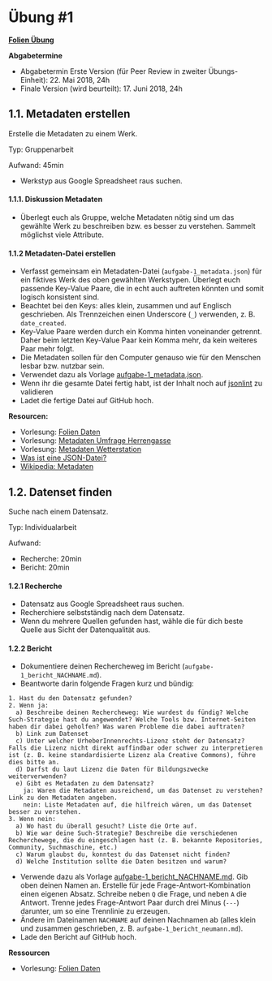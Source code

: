 # Übung #1

**[Folien Übung](slides_aufgabe-1.pdf)**


**Abgabetermine**

* Abgabetermin Erste Version (für Peer Review in zweiter Übungs-Einheit): 22. Mai 2018, 24h
* Finale Version (wird beurteilt): 17. Juni 2018, 24h

## 1.1. Metadaten erstellen

Erstelle die Metadaten zu einem Werk.


Typ: Gruppenarbeit


Aufwand: 45min


* Werkstyp aus Google Spreadsheet raus suchen.

#### 1.1.1. Diskussion Metadaten

* Überlegt euch als Gruppe, welche Metadaten nötig sind um das gewählte Werk zu beschreiben bzw. es besser zu verstehen. Sammelt möglichst viele Attribute.

#### 1.1.2 Metadaten-Datei erstellen

* Verfasst gemeinsam ein Metadaten-Datei (`aufgabe-1_metadata.json`) für ein fiktives Werk des oben gewählten Werkstypen. Überlegt euch passende Key-Value Paare, die in echt auch auftreten könnten und somit logisch konsistent sind. 
* Beachtet bei den Keys: alles klein,  zusammen und auf Englisch geschrieben. Als Trennzeichen einen Underscore (`_`) verwenden, z. B. `date_created`.
* Key-Value Paare werden durch ein Komma hinten voneinander getrennt. Daher beim letzten Key-Value Paar kein Komma mehr, da kein weiteres Paar mehr folgt.
* Die Metadaten sollen für den Computer genauso wie für den Menschen lesbar bzw. nutzbar sein.
* Verwendet dazu als Vorlage [aufgabe-1_metadata.json](templates/aufgabe-1_metadata.json).
* Wenn ihr die gesamte Datei fertig habt, ist der Inhalt noch auf [jsonlint](https://jsonlint.com/) zu validieren
* Ladet die fertige Datei auf GitHub hoch.

**Resourcen:**

* Vorlesung: [Folien Daten](../vorlesung/slides_2-daten.pdf)
* Vorlesung: [Metadaten Umfrage Herrengasse](../data/theorie/metadata_umfrage-herrengasse.json)
* Vorlesung: [Metadaten Wetterstation](../data/theorie/metadata_wetterstation.json)
* [Was ist eine JSON-Datei?](https://de.wikipedia.org/wiki/JavaScript_Object_Notation)
* [Wikipedia: Metadaten](https://de.wikipedia.org/wiki/Metadaten)

## 1.2. Datenset finden

Suche nach einem Datensatz.


Typ: Individualarbeit


Aufwand:

* Recherche: 20min
* Bericht: 20min

#### 1.2.1 Recherche

* Datensatz aus Google Spreadsheet raus suchen.
* Recherchiere selbstständig nach dem Datensatz. 
* Wenn du mehrere Quellen gefunden hast, wähle die für dich beste Quelle aus Sicht der Datenqualität aus.

#### 1.2.2 Bericht

* Dokumentiere deinen Rechercheweg im Bericht (`aufgabe-1_bericht_NACHNAME.md`).
* Beantworte darin folgende Fragen kurz und bündig:

```
1. Hast du den Datensatz gefunden?
2. Wenn ja:
  a) Beschreibe deinen Rechercheweg: Wie wurdest du fündig? Welche Such-Strategie hast du angewendet? Welche Tools bzw. Internet-Seiten haben dir dabei geholfen? Was waren Probleme die dabei auftraten?
  b) Link zum Datenset
  c) Unter welcher UrheberInnenrechts-Lizenz steht der Datensatz? Falls die Lizenz nicht direkt auffindbar oder schwer zu interpretieren ist (z. B. keine standardisierte Lizenz ala Creative Commons), führe dies bitte an.
  d) Darfst du laut Lizenz die Daten für Bildungszwecke weiterverwenden?
  e) Gibt es Metadaten zu dem Datensatz?
    ja: Waren die Metadaten ausreichend, um das Datenset zu verstehen? Link zu den Metadaten angeben.
    nein: Liste Metadaten auf, die hilfreich wären, um das Datenset besser zu verstehen.
3. Wenn nein:
  a) Wo hast du überall gesucht? Liste die Orte auf.
  b) Wie war deine Such-Strategie? Beschreibe die verschiedenen Recherchewege, die du eingeschlagen hast (z. B. bekannte Repositories, Community, Suchmaschine, etc.)
  c) Warum glaubst du, konntest du das Datenset nicht finden?
  d) Welche Institution sollte die Daten besitzen und warum?
```

* Verwende dazu als Vorlage [aufgabe-1_bericht_NACHNAME.md](templates/aufgabe-1_bericht_NACHNAME.md). Gib oben deinen Namen an. Erstelle für jede Frage-Antwort-Kombination einen eigenen Absatz. Schreibe neben `Q` die Frage, und neben `A` die Antwort. Trenne jedes Frage-Antwort Paar durch drei Minus (`---`) darunter, um so eine Trennlinie zu erzeugen. 
* Ändere im Dateinamen `NACHNAME` auf deinen Nachnamen ab (alles klein und zusammen geschrieben, z. B. `aufgabe-1_bericht_neumann.md`).
* Lade den Bericht auf GitHub hoch.

**Ressourcen**

* Vorlesung: [Folien Daten](../vorlesung/slides_2-daten.pdf)




